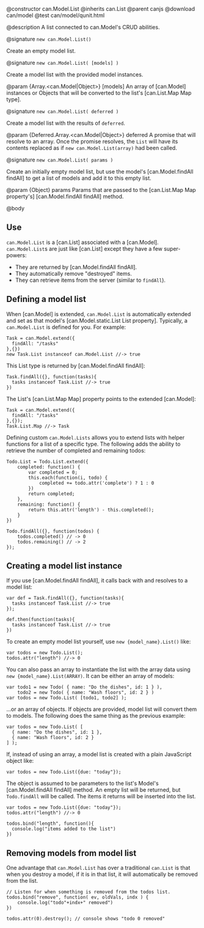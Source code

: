 @constructor can.Model.List
@inherits can.List
@parent canjs
@download can/model
@test can/model/qunit.html

@description A list connected to can.Model's CRUD abilities.

@signature `new can.Model.List()`

Create an empty model list.

@signature `new can.Model.List( [models] )`

Create a model list with the provided model instances.

@param {Array.<can.Model|Object>} [models] An array of [can.Model] instances
or Objects that will be converted to the list's [can.List.Map Map type].

@signature `new can.Model.List( deferred )`

Create a model list with the results of `deferred`.

@param {Deferred.Array.<can.Model|Object>} deferred A promise that will
resolve to an array. Once the promise resolves, the `List` will have its
contents replaced as if `new can.Model.List(array)` had been called.

@signature `new can.Model.List( params )`

Create an initially empty model list, but use the model's [can.Model.findAll findAll]
to get a list of models and add it to this empty list.

@param {Object} params Params that are passed to
the [can.List.Map Map property's] [can.Model.findAll findAll] method.

@body

## Use

`can.Model.List` is a [can.List] associated with a [can.Model]. `can.Model.List`s
are just like [can.List] except they have a few super-powers:

 - They are returned by [can.Model.findAll findAll].
 - They automatically remove "destroyed" items.
 - They can retrieve items from the server (similar to `findAll`).

## Defining a model list

When [can.Model] is extended,  `can.Model.List` is automatically extended and set as that model's
[can.Model.static.List List property]. Typically, a `can.Model.List` is
defined for you. For example:

    Task = can.Model.extend({
      findAll: "/tasks"
    },{})
    new Task.List instanceof can.Model.List //-> true

This List type is returned by [can.Model.findAll findAll]:

    Task.findAll({}, function(tasks){
      tasks instanceof Task.List //-> true
    })

The List's [can.List.Map Map] property points to the extended [can.Model]:

    Task = can.Model.extend({
      findAll: "/tasks"
    },{});
    Task.List.Map //-> Task

Defining custom `can.Model.Lists` allows you to extend lists with helper
functions for a list of a specific type. The following
adds the ability to retrieve the number of completed and remaining todos:

    Todo.List = Todo.List.extend({
        completed: function() {
            var completed = 0;
            this.each(function(i, todo) {
                completed += todo.attr('complete') ? 1 : 0
            })
            return completed;
        },
        remaining: function() {
            return this.attr('length') - this.completed();
        }
    })

    Todo.findAll({}, function(todos) {
        todos.completed() // -> 0
        todos.remaining() // -> 2
    });

## Creating a model list instance

If you use [can.Model.findAll findAll], it calls back with and resolves to a model list:

    var def = Task.findAll({}, function(tasks){
      tasks instanceof Task.List //-> true
    });

    def.then(function(tasks){
      tasks instanceof Task.List //-> true
    })

To create an empty model list yourself, use `new {model_name}.List()` like:

    var todos = new Todo.List();
    todos.attr("length") //-> 0

You can also pass an array to instantiate the list with the array data using
`new {model_name}.List(ARRAY)`. It can be either an array of models:

    var todo1 = new Todo( { name: "Do the dishes", id: 1 } ),
        todo2 = new Todo( { name: "Wash floors", id: 2 } )
    var todos = new Todo.List( [todo1, todo2] );

...or an array of objects. If objects are provided, model list will convert
them to models. The following does the same thing as the previous example:

    var todos = new Todo.List( [
      { name: "Do the dishes", id: 1 },
      { name: "Wash floors", id: 2 }
    ] );

If, instead of using an array, a model list is created with a plain
JavaScript object like:

    var todos = new Todo.List({due: "today"});

The object is assumed to be
parameters to the list's Model's [can.Model.findAll findAll]
method. An empty list will be returned, but `Todo.findAll` will
be called. The items it returns will be inserted into the
list.

    var todos = new Todo.List({due: "today"});
    todos.attr("length") //-> 0

    todos.bind("length", function(){
      console.log("items added to the list")
    })


## Removing models from model list

One advantage that `can.Model.List` has over a traditional `can.List`
is that when you destroy a model, if it is in that list, it will automatically
be removed from the list.

    // Listen for when something is removed from the todos list.
    todos.bind("remove", function( ev, oldVals, indx ) {
        console.log("todo"+indx+" removed")
    })

    todos.attr(0).destroy(); // console shows "todo 0 removed"


